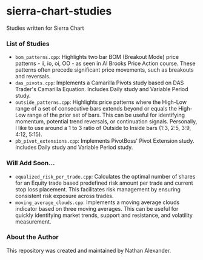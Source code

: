 # sierra-chart-studies
Studies written for Sierra Chart


### List of Studies

- `bom_patterns.cpp`: Highlights two bar BOM (Breakout Mode) price patterns - ii, io, oi, OO - as seen in Al Brooks Price Action course. These patterns often precede significant price movements, such as breakouts and reversals.
- `das_pivots.cpp`: Implements a Camarilla Pivots study based on DAS Trader's Camarilla Equation. Includes Daily study and Variable Period study.
- `outside_patterns.cpp`: Highlights price patterns where the High-Low range of a set of consecutive bars extends beyond or equals the High-Low range of the prior set of bars. This can be useful for identifying momentum, potential trend reversals, or continuation signals. Personally, I like to use around a 1 to 3 ratio of Outside to Inside bars (1:3, 2:5, 3:9, 4:12, 5:15).
- `pb_pivot_extensions.cpp`: Implements PivotBoss' Pivot Extension study. Includes Daily study and Variable Period study.

### Will Add Soon...

- `equalized_risk_per_trade.cpp`: Calculates the optimal number of shares for an Equity trade based predefined risk amount per trade and current stop loss placement. This facilitates risk management by ensuring consistent risk exposure across trades.
- `moving_average_clouds.cpp`: Implements a moving average clouds indicator based on three moving averages. This can be useful for quickly identifying market trends, support and resistance, and volatility measurement. 



### About the Author

This repository was created and maintained by Nathan Alexander.

